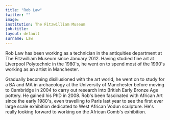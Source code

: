 ```yaml
---
title: "Rob Law"
twitter: ""
image:
institution: The Fitzwilliam Museum
job-title:
layout: default
surname: Law
---
```

Rob Law has been working as a technician in the antiquities department at The Fitzwilliam Museum since January 2012. Having studied fine art at Liverpool Polytechnic in the 1980's, he went on to spend most of the 1990's working as an artist in Manchester.

Gradually becoming disillusioned with the art world, he went on to study for a BA and MA in archaeology at the University of Manchester before moving to Cambridge in 2004 to carry out research into British Early Bronze Age pottery. He gained his PhD in 2008. Rob's been fascinated with African Art since the early 1980's, even travelling to Paris last year to see the first ever large scale exhibition dedicated to West African Vodun sculpture. He's really looking forward to working on the African Comb's exhibition.
